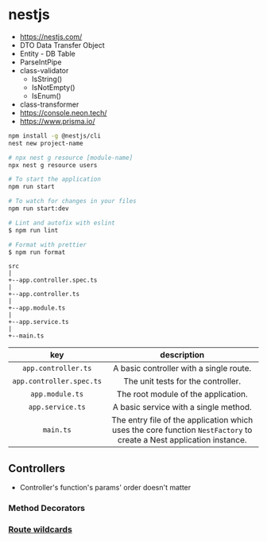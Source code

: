 # nestjs

- https://nestjs.com/
- DTO Data Transfer Object
- Entity - DB Table
- ParseIntPipe
- class-validator
  - IsString()
  - IsNotEmpty()
  - IsEnum()
- class-transformer
- https://console.neon.tech/
- https://www.prisma.io/

```bash
npm install -g @nestjs/cli
nest new project-name

# npx nest g resource [module-name]
npx nest g resource users

# To start the application
npm run start

# To watch for changes in your files
npm run start:dev

# Lint and autofix with eslint
$ npm run lint

# Format with prettier
$ npm run format
```

```
src
|
+--app.controller.spec.ts
|
+--app.controller.ts
|
+--app.module.ts
|
+--app.service.ts
|
+--main.ts
```

|           key            |                                                     description                                                     |
| :----------------------: | :-----------------------------------------------------------------------------------------------------------------: |
|   `app.controller.ts`    |                                       A basic controller with a single route.                                       |
| `app.controller.spec.ts` |                                         The unit tests for the controller.                                          |
|     `app.module.ts`      |                                         The root module of the application.                                         |
|     `app.service.ts`     |                                        A basic service with a single method.                                        |
|        `main.ts`         | The entry file of the application which uses the core function `NestFactory` to create a Nest application instance. |

## Controllers

- Controller's function's params' order doesn't matter


### Method Decorators

### [Route wildcards](https://docs.nestjs.com/controllers#route-wildcards)
